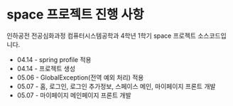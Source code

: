 # space 프로젝트 진행 사항
인하공전 전공심화과정 컴퓨터시스템공학과 4학년 1학기 space 프로젝트 소스코드입니다.

- 04.14 - spring profile 적용
- 04.14 - 프로젝트 생성
- 05.06 - GlobalException(전역 예외 처리) 적용
- 05.07 - 홈, 로그인, 로그인 추가정보, 스페이스 메인, 마이페이지 프론트 개발
- 05.07 - 마이페이지 메인페이지 프론트 개발
